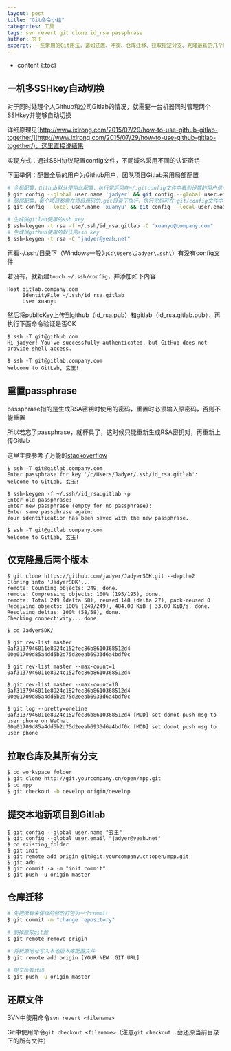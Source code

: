 ```yaml
---
layout: post
title: "Git命令小结"
categories: 工具
tags: svn revert git clone id_rsa passphrase
author: 玄玉
excerpt: 一些常用的Git用法，诸如还原、冲突、仓库迁移、拉取指定分支、克隆最新的几个版本、一机管理多个SSHKey、重置passphrase等等。
---
```


* content
{:toc}

## 一机多SSHkey自动切换

对于同时处理个人Github和公司Gitlab的情况，就需要一台机器同时管理两个SSHkey并能够自动切换

详细原理见[http://www.ixirong.com/2015/07/29/how-to-use-github-gitlab-together/](http://www.ixirong.com/2015/07/29/how-to-use-github-gitlab-together/)，这里直接说结果

实现方式：通过SSH协议配置config文件，不同域名采用不同的认证密钥

下面举例：配置全局的用户为Github用户，团队项目Gitlab采用局部配置

```bash
# 全局配置，Github默认使用此配置，执行完后可在~/.gitconfig文件中看到设置的用户信息
$ git config --global user.name 'jadyer' && git config --global user.email 'jadyer@yeah.net'
# 局部配置，每个项目都需在项目源码的.git目录下执行，执行完后可在.git/config文件中看到设置的用户信息
$ git config --local user.name 'xuanyu' && git config --local user.email 'xuanyu@company.com'

# 生成供gitlab使用的ssh key
$ ssh-keygen -t rsa -f ~/.ssh/id_rsa.gitlab -C "xuanyu@company.com"
# 生成供github使用的默认的ssh key
$ ssh-keygen -t rsa -C "jadyer@yeah.net"
```

再看~/.ssh/目录下（Windows一般为`C:\Users\Jadyer\.ssh\`）有没有config文件

若没有，就新建`touch ~/.ssh/config`，并添加如下内容

```
Host gitlab.company.com
     IdentityFile ~/.ssh/id_rsa.gitlab
     User xuanyu
```

然后将publicKey上传到github（id_rsa.pub）和gitlab（id_rsa.gitlab.pub），再执行下面命令验证是否OK

```
$ ssh -T git@github.com
Hi jadyer! You've successfully authenticated, but GitHub does not provide shell access.

$ ssh -T git@gitlab.company.com
Welcome to GitLab, 玄玉!
```

## 重置passphrase

passphrase指的是生成RSA密钥时使用的密码，重置时必须输入原密码，否则不能重置

所以若忘了passphrase，就杯具了，这时候只能重新生成RSA密钥对，再重新上传Gitlab

这里主要参考了万能的[stackoverflow](http://stackoverflow.com/questions/10189745/how-to-reset-or-change-the-passphrase-for-a-github-ssh-key)

```
$ ssh -T git@gitlab.company.com
Enter passphrase for key '/c/Users/Jadyer/.ssh/id_rsa.gitlab':
Welcome to GitLab, 玄玉!

$ ssh-keygen -f ~/.ssh//id_rsa.gitlab -p
Enter old passphrase:
Enter new passphrase (empty for no passphrase):
Enter same passphrase again:
Your identification has been saved with the new passphrase.

$ ssh -T git@gitlab.company.com
Welcome to GitLab, 玄玉!
```

## 仅克隆最后两个版本

```
$ git clone https://github.com/jadyer/JadyerSDK.git --depth=2
Cloning into 'JadyerSDK'...
remote: Counting objects: 249, done.
remote: Compressing objects: 100% (195/195), done.
remote: Total 249 (delta 58), reused 148 (delta 27), pack-reused 0
Receiving objects: 100% (249/249), 484.00 KiB | 33.00 KiB/s, done.
Resolving deltas: 100% (58/58), done.
Checking connectivity... done.

$ cd JadyerSDK/

$ git rev-list master
0af3137946011e8924c152fec86b8610368512d4
00e01709d85a4dd5b2d75d2eeab6933d6a4bdf0c

$ git rev-list master --max-count=1
0af3137946011e8924c152fec86b8610368512d4

$ git rev-list master --max-count=10
0af3137946011e8924c152fec86b8610368512d4
00e01709d85a4dd5b2d75d2eeab6933d6a4bdf0c

$ git log --pretty=oneline
0af3137946011e8924c152fec86b8610368512d4 [MOD] set donot push msg to user phone on WeChat
00e01709d85a4dd5b2d75d2eeab6933d6a4bdf0c [MOD] set donot push msg to user phone
```

## 拉取仓库及其所有分支

```bash
$ cd workspace_folder
$ git clone http://git.yourcompany.cn/open/mpp.git
$ cd mpp
$ git checkout -b develop origin/develop

```

## 提交本地新项目到Gitlab

```
$ git config --global user.name "玄玉"
$ git config --global user.email "jadyer@yeah.net"
$ cd existing_folder
$ git init
$ git remote add origin git@git.yourcompany.cn:open/mpp.git
$ git add .
$ git commit -a -m "init commit"
$ git push -u origin master
```

## 仓库迁移

```bash
# 先把所有未保存的修改打包为一个commit
$ git commit -m "change repository"

# 删掉原来git源
$ git remote remove origin

# 将新源地址写入本地版本库配置文件
$ git remote add origin [YOUR NEW .GIT URL]

# 提交所有代码
$ git push -u origin master
```

## 还原文件

SVN中使用命令`svn revert <filename>`

Git中使用命令`git checkout <filename>`（注意`git checkout .`会还原当前目录下的所有文件）